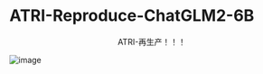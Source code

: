 # ATRI-Reproduce-ChatGLM2-6B

<p align="center">
ATRI-再生产！！！
</p>

![image](https://github.com/fexas/ATRI-Reproduce/assets/76694485/23aaeac0-e6bc-4a96-89c0-7f383ed07a22)
